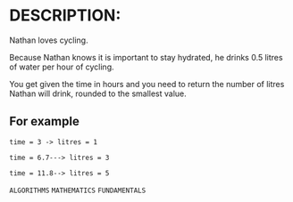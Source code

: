 # DESCRIPTION:

Nathan loves cycling.

Because Nathan knows it is important to stay hydrated, he drinks 0.5 litres of water per hour of cycling.

You get given the time in hours and you need to return the number of litres Nathan will drink, rounded to the smallest value.

## For example

`time = 3 -> litres = 1`

`time = 6.7---> litres = 3`

`time = 11.8--> litres = 5`


`ALGORITHMS` `MATHEMATICS` `FUNDAMENTALS`